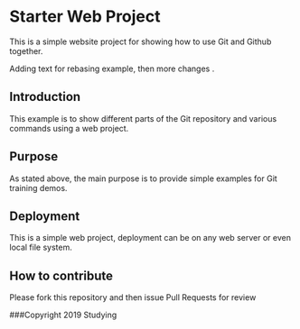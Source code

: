 # Starter Web Project

This is a simple website project for showing how to use Git and Github together.

Adding text for rebasing example, then more changes .

## Introduction

This example is to show different parts of the Git repository and various commands using a web project.

## Purpose

As stated above, the main purpose is to provide simple examples for Git training demos.

## Deployment

This is a simple web project, deployment can be on any web server or even local file system.

## How to contribute

Please fork this repository and then issue Pull Requests for review

###Copyright
2019 Studying